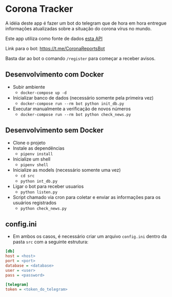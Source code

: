 # Corona Tracker

A idéia deste app é fazer um bot do telegram que de hora em hora entregue informações atualizadas sobre a situação do corona vírus no mundo.

Este app utiliza como fonte de dados [esta API](https://thevirustracker.com/api)

Link para o bot: https://t.me/CoronaReportsBot

Basta dar ao bot o comando `/register` para começar a receber avisos.

## Desenvolvimento com Docker

- Subir ambiente
    - `docker-compose up -d`
- Inicializar banco de dados (necessário somente pela primeira vez)
    - `docker-compose run --rm bot python init_db.py`
- Executar manualmente a verificação de novos números
    - `docker-compose run --rm bot python check_news.py`


## Desenvolvimento sem Docker

- Clone o projeto
- Instale as dependências
    - `pipenv install`
- Inicialize um shell
    - `pipenv shell`
- Inicialize as models (necessário somente uma vez)
    - `cd src`
    - `python int_db.py`
- Ligar o bot para receber usuarios
    - `python listen.py`
- Script chamado via cron para coletar e enviar as informações para os usuários registrados
    - `python check_news.py`

## config.ini

- Em ambos os casos, é necessário criar um arquivo `config.ini` dentro da pasta `src` com a seguinte estrutura:

```ini
[db]
host = <host>
port = <port>
database = <database>
user = <user>
pass = <password>

[telegram]
token = <token_do_telegram>
```
